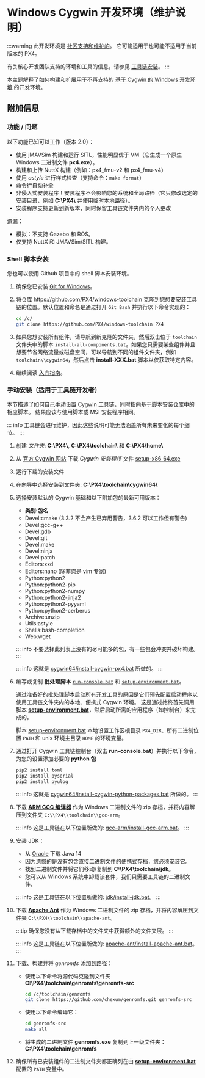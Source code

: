 # Windows Cygwin 开发环境（维护说明）

:::warning
此开发环境是 [社区支持和维护的](../advanced/community_supported_dev_env.md)。
它可能适用于也可能不适用于当前版本的 PX4。

有关核心开发团队支持的环境和工具的信息，请参见 [工具链安装](../dev_setup/dev_env.md)。
:::

本主题解释了如何构建和扩展用于不再支持的 [基于 Cygwin 的 Windows 开发环境](../dev_setup/dev_env_windows_cygwin.md) 的开发环境。

## 附加信息

### 功能 / 问题

以下功能已知可以工作（版本 2.0）：

- 使用 jMAVSim 构建和运行 SITL，性能明显优于 VM（它生成一个原生 Windows 二进制文件 **px4.exe**）。
- 构建和上传 NuttX 构建（例如：px4_fmu-v2 和 px4_fmu-v4）
- 使用 _astyle_ 进行样式检查（支持命令：`make format`）
- 命令行自动补全
- 非侵入式安装程序！安装程序不会影响您的系统和全局路径（它只修改选定的安装目录，例如 **C:\\PX4\\** 并使用临时本地路径）。
- 安装程序支持更新到新版本，同时保留工具链文件夹内的个人更改

遗漏：

- 模拟：不支持 Gazebo 和 ROS。
- 仅支持 NuttX 和 JMAVSim/SITL 构建。

### Shell 脚本安装

您也可以使用 Github 项目中的 shell 脚本安装环境。

1. 确保您已安装 [Git for Windows](https://git-scm.com/download/win)。
1. 将仓库 https://github.com/PX4/windows-toolchain 克隆到您想要安装工具链的位置。默认位置和命名是通过打开 `Git Bash` 并执行以下命令实现的：

   ```sh
   cd /c/
   git clone https://github.com/PX4/windows-toolchain PX4
   ```

1. 如果您想安装所有组件，请导航到新克隆的文件夹，然后双击位于 `toolchain` 文件夹中的脚本 `install-all-components.bat`。如果您只需要某些组件并且想要节省网络流量或磁盘空间，可以导航到不同的组件文件夹，例如 `toolchain\\cygwin64`，然后点击 **install-XXX.bat** 脚本以仅获取特定内容。
1. 继续阅读 [入门指南](../dev_setup/dev_env_windows_cygwin.md#getting-started)。

### 手动安装（适用于工具链开发者）

本节描述了如何自己手动设置 Cygwin 工具链，同时指向基于脚本安装仓库中的相应脚本。
结果应该与使用脚本或 MSI 安装程序相同。

::: info
工具链会进行维护，因此这些说明可能无法涵盖所有未来变化的每个细节。
:::

1. 创建 _文件夹_: **C:\\PX4\\**, **C:\\PX4\\toolchain\\** 和 **C:\\PX4\\home\\**
1. 从 [官方 Cygwin 网站](https://cygwin.com/install.html) 下载 _Cygwin 安装程序_ 文件 [setup-x86_64.exe](https://cygwin.com/setup-x86_64.exe)
1. 运行下载的安装文件
1. 在向导中选择安装到文件夹: **C:\\PX4\\toolchain\\cygwin64\\**
1. 选择安装默认的 Cygwin 基础和以下附加包的最新可用版本：
   - **类别:包名**
   - Devel:cmake (3.3.2 不会产生已弃用警告，3.6.2 可以工作但有警告)
   - Devel:gcc-g++
   - Devel:gdb
   - Devel:git
   - Devel:make
   - Devel:ninja
   - Devel:patch
   - Editors:xxd
   - Editors:nano (除非您是 vim 专家)
   - Python:python2
   - Python:python2-pip
   - Python:python2-numpy
   - Python:python2-jinja2
   - Python:python2-pyyaml
   - Python:python2-cerberus
   - Archive:unzip
   - Utils:astyle
   - Shells:bash-completion
   - Web:wget

   ::: info
   不要选择此列表上没有的尽可能多的包，有一些包会冲突并破坏构建。
   :::

   ::: info
   这就是 [cygwin64/install-cygwin-px4.bat](https://github.com/PX4/PX4-windows-toolchain/blob/master/toolchain/cygwin64/install-cygwin-px4.bat) 所做的。
   :::

1. 编写或复制 **批处理脚本** [`run-console.bat`](https://github.com/PX4/PX4-windows-toolchain/blob/master/run-console.bat) 和 [`setup-environment.bat`](https://github.com/PX4/PX4-windows-toolchain/blob/master/toolchain/scripts/setup-environment.bat)。

   通过准备好的批处理脚本启动所有开发工具的原因是它们预先配置启动程序以使用工具链文件夹内的本地、便携式 Cygwin 环境。
   这是通过始终首先调用脚本 [**setup-environment.bat**](https://github.com/PX4/PX4-windows-toolchain/blob/master/toolchain/scripts/setup-environment.bat)，然后启动所需的应用程序（如控制台）来完成的。

   脚本 [setup-environment.bat](https://github.com/PX4/PX4-windows-toolchain/blob/master/toolchain/scripts/setup-environment.bat) 本地设置工作区根目录 `PX4_DIR`、所有二进制位置 `PATH` 和 unix 环境主目录 `HOME` 的环境变量。

1. 通过打开 Cygwin 工具链控制台（双击 **run-console.bat**）并执行以下命令，为您的设置添加必要的 **python 包**

   ```sh
   pip2 install toml
   pip2 install pyserial
   pip2 install pyulog
   ```

   ::: info
   这就是 [cygwin64/install-cygwin-python-packages.bat](https://github.com/PX4/PX4-windows-toolchain/blob/master/toolchain/cygwin64/install-cygwin-python-packages.bat) 所做的。
   :::

1. 下载 [**ARM GCC 编译器**](https://developer.arm.com/Tools%20and%20Software/GNU%20Toolchain) 作为 Windows 二进制文件的 zip 存档，并将内容解压到文件夹 `C:\\PX4\\toolchain\\gcc-arm`。

   ::: info
   这是工具链在以下位置所做的: [gcc-arm/install-gcc-arm.bat](https://github.com/PX4/PX4-windows-toolchain/blob/master/toolchain/gcc-arm/install-gcc-arm.bat)。
   :::

1. 安装 JDK：
   - 从 [Oracle](https://www.oracle.com/java/technologies/downloads/) 下载 Java 14
   - 因为遗憾的是没有包含直接二进制文件的便携式存档，您必须安装它。
   - 找到二进制文件并将它们移动/复制到 **C:\\PX4\\toolchain\\jdk**。
   - 您可以从 Windows 系统中卸载该套件，我们只需要工具链的二进制文件。

   ::: info
   这是工具链在以下位置所做的: [jdk/install-jdk.bat](https://github.com/PX4/PX4-windows-toolchain/blob/master/toolchain/jdk/install-jdk.bat)。
   :::

1. 下载 [**Apache Ant**](https://ant.apache.org/bindownload.cgi) 作为 Windows 二进制文件的 zip 存档，并将内容解压到文件夹 `C:\\PX4\\toolchain\\apache-ant`。

   :::tip
   确保您没有从下载存档中的文件夹中获得额外的文件夹层。
   :::

   ::: info
   这是工具链在以下位置所做的: [apache-ant/install-apache-ant.bat](https://github.com/PX4/PX4-windows-toolchain/blob/master/toolchain/apache-ant/install-apache-ant.bat)。
   :::

1. 下载、构建并将 _genromfs_ 添加到路径：
   - 使用以下命令将源代码克隆到文件夹 **C:\\PX4\\toolchain\\genromfs\\genromfs-src**

     ```sh
     cd /c/toolchain/genromfs
     git clone https://github.com/chexum/genromfs.git genromfs-src
     ```

   - 使用以下命令编译它：

     ```sh
     cd genromfs-src
     make all
     ```

   - 将生成的二进制文件 **genromfs.exe** 复制到上一级文件夹：**C:\\PX4\\toolchain\\genromfs**

1. 确保所有已安装组件的二进制文件夹都正确列在由 [**setup-environment.bat**](https://github.com/PX4/PX4-windows-toolchain/blob/master/toolchain/scripts/setup-environment.bat) 配置的 `PATH` 变量中。